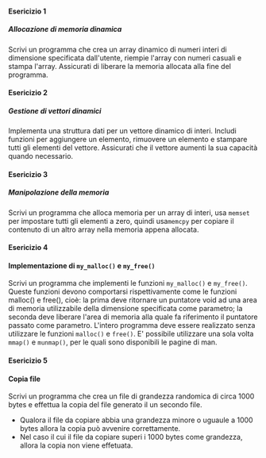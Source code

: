 #### Esericizio 1
##### Allocazione di memoria dinamica
Scrivi un programma che crea un array dinamico di numeri interi di dimensione specificata dall'utente, riempie l'array con numeri casuali e stampa l'array. Assicurati di liberare la memoria allocata alla fine del programma.

#### Esericizio 2
##### Gestione di vettori dinamici
Implementa una struttura dati per un vettore dinamico di interi. Includi funzioni per aggiungere un elemento, rimuovere un elemento e stampare tutti gli elementi del vettore. Assicurati che il vettore aumenti la sua capacità quando necessario.

#### Esericizio 3
##### Manipolazione della memoria
Scrivi un programma che alloca memoria per un array di interi, usa `memset` per impostare tutti gli elementi a zero, quindi usa`memcpy` per copiare il contenuto di un altro array nella memoria appena allocata.

#### Esericizio 4
#### Implementazione di `my_malloc()` e `my_free()`
Scrivi un programma che implementi le funzioni `my_malloc()` e `my_free()`. Queste funzioni devono comportarsi rispettivamente come le funzioni malloc() e free(), cioè: la prima deve ritornare un puntatore void ad una area di memoria utilizzabile della dimensione specificata come parametro; la seconda deve liberare l'area di memoria alla quale fa riferimento il puntatore passato come parametro. L'intero programma deve essere realizzato senza utilizzare le funzioni `malloc()` e `free()`. E' possibile utilizzare una sola volta `mmap()` e `munmap()`, per le quali sono disponibili le pagine di man.

#### Esericizio 5
#### Copia file
Scrivi un programma che crea un file di grandezza randomica di circa 1000 bytes e effettua la copia del file generato il un secondo file.
* Qualora il file da copiare abbia una grandezza minore o uguaule a 1000 bytes allora la copia può avvenire correttamente.
* Nel caso il cui il file da copiare superi i 1000 bytes come grandezza, allora la copia non viene effetuata.